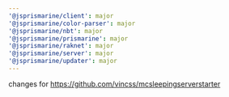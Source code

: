```yaml
---
'@jsprismarine/client': major
'@jsprismarine/color-parser': major
'@jsprismarine/nbt': major
'@jsprismarine/prismarine': major
'@jsprismarine/raknet': major
'@jsprismarine/server': major
'@jsprismarine/updater': major
---
```


changes for https://github.com/vincss/mcsleepingserverstarter
